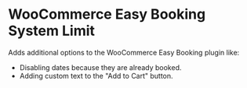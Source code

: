 # WooCommerce Easy Booking System Limit
Adds additional options to the WooCommerce Easy Booking plugin like:
* Disabling dates because they are already booked.
* Adding custom text to the "Add to Cart" button.
